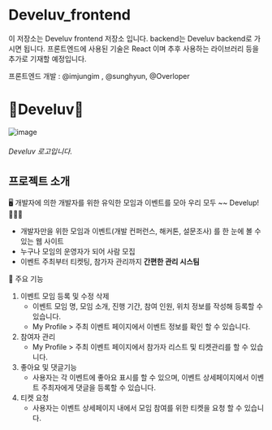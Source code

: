 ﻿# Develuv_frontend

이 저장소는 Develuv frontend 저장소 입니다. backend는 Develuv backend로 가시면 됩니다.
프론트엔드에 사용된 기술은 React 이며 추후 사용하는 라이브러리 등을 추가로 기재할 예정입니다.

프론트엔드 개발 : @imjungim , @sunghyun, @Overloper

# 📌Develuv📌
![image](https://user-images.githubusercontent.com/51446128/176335021-19bee144-5aa7-49be-9152-5a6b6307c301.png)
###### Develuv 로고입니다.

## 프로젝트 소개

🖥️ 개발자에 의한 개발자를 위한 유익한 모임과 이벤트를 모아 우리 모두 ~~ Develup! 👩🏻‍💻

* 개발자만을 위한 모임과 이벤트(개발 컨퍼런스, 해커톤, 설문조사) 를 한 눈에 볼 수 있는 웹 사이트
* 누구나 모임의 운영자가 되어 사람 모집
* 이벤트 주최부터 티켓팅, 참가자 관리까지  **간편한 관리 시스팀**

🚨  주요 기능


1. 이벤트 모임 등록 및 수정 삭제
    * 이벤트 모임 명, 모임 소개, 진행 기간, 참여 인원, 위치 정보를 작성해 등록할 수 있습니다.
    * My Profile > 주최 이벤트 페이지에서 이벤트 정보를 확인 할 수 있습니다.
2. 참여자 관리
    * My Profile > 주최 이벤트 페이지에서 참가자 리스트 및 티켓관리를 할 수 있습니다.
3. 좋아요 및 댓글기능
    * 사용자는 각 이벤트에 좋아요 표시를 할 수 있으며, 이벤트 상세페이지에서 이벤트 주최자에게 댓글을 등록할 수 있습니다.
4. 티켓 요청
    * 사용자는 이벤트 상세페이지 내에서 모임 참여를 위한 티켓을 요청 할 수 있습니다.